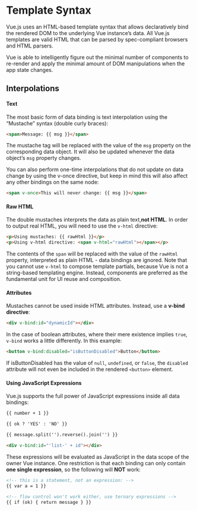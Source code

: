 # Template Syntax
Vue.js uses an HTML-based template syntax that allows declaratively bind the rendered DOM to the underlying Vue instance’s data. All Vue.js templates are valid HTML that can be parsed by spec-compliant browsers and HTML parsers.

 Vue is able to intelligently figure out the minimal number of components to re-render and apply the minimal amount of DOM manipulations when the app state changes.

## Interpolations
#### Text
The most basic form of data binding is text interpolation using the “Mustache” syntax (double curly braces):
```html
<span>Message: {{ msg }}</span>
```
The mustache tag will be replaced with the value of the `msg` property on the corresponding data object. It will also be updated whenever the data object’s `msg` property changes.

You can also perform one-time interpolations that do not update on data change by using the v-once directive, but keep in mind this will also affect any other bindings on the same node:
```HTML
<span v-once>This will never change: {{ msg }}</span>
```
#### Raw HTML
The double mustaches interprets the data as plain text,**not HTML**. In order to output real HTML, you will need to use the `v-html` directive:
```HTML
<p>Using mustaches: {{ rawHtml }}</p>
<p>Using v-html directive: <span v-html="rawHtml"></span></p>
```
The contents of the `span` will be replaced with the value of the `rawHtml` property, interpreted as plain HTML - data bindings are ignored. Note that you cannot use `v-html` to compose template partials, because Vue is not a string-based templating engine. Instead, components are preferred as the fundamental unit for UI reuse and composition.
#### Attributes
Mustaches cannot be used inside HTML attributes. Instead, use a **v-bind directive**:
```HTML
<div v-bind:id="dynamicId"></div>
```
In the case of boolean attributes, where their mere existence implies `true`, `v-bind` works a little differently. In this example:
```HTML
<button v-bind:disabled="isButtonDisabled">Button</button>
```
If isButtonDisabled has the value of `null`, `undefined`, or `false`, the `disabled` attribute will not even be included in the rendered `<button>` element.
#### Using JavaScript Expressions
Vue.js supports the full power of JavaScript expressions inside all data bindings:
```HTML
{{ number + 1 }}

{{ ok ? 'YES' : 'NO' }}

{{ message.split('').reverse().join('') }}

<div v-bind:id="'list-' + id"></div>
```
These expressions will be evaluated as JavaScript in the data scope of the owner Vue instance. One restriction is that each binding can only contain **one single expression**, so the following will **NOT** work:
```HTML
<!-- this is a statement, not an expression: -->
{{ var a = 1 }}

<!-- flow control won't work either, use ternary expressions -->
{{ if (ok) { return message } }}
```
